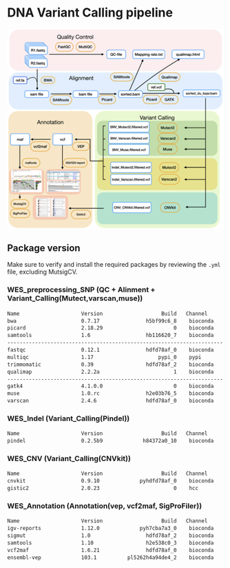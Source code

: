 # DNA Variant Calling pipeline
 
![image](https://github.com/Juan-Jeffery/DNA_Variant_Calling_pipeline/blob/main/img/DNA_pipeline.png)

## Package version
Make sure to verify and install the required packages by reviewing the `.yml` file, excluding MutsigCV.
### WES_preprocessing_SNP (QC + Alinment + Variant_Calling(Mutect,varscan,muse))
```bash
Name                    Version                   Build   Channel
bwa                     0.7.17               h5bf99c6_8    bioconda 
picard                  2.18.29                       0    bioconda
samtools                1.6                  hb116620_7    bioconda 
----------------------------------------------------------------------
fastqc                  0.12.1               hdfd78af_0    bioconda 
multiqc                 1.17                     pypi_0    pypi
trimmomatic             0.39                 hdfd78af_2    bioconda
qualimap                2.2.2a                        1    bioconda
----------------------------------------------------------------------
gatk4                   4.1.0.0                       0    bioconda 
muse                    1.0.rc               h2e03b76_5    bioconda
varscan                 2.4.6                hdfd78af_0    bioconda
```
### WES_Indel (Variant_Calling(Pindel))
```bash
Name                    Version                   Build   Channel
pindel                  0.2.5b9             h84372a0_10    bioconda
```
### WES_CNV (Variant_Calling(CNVkit))
```bash
Name                    Version                   Build   Channel
cnvkit                  0.9.10             pyhdfd78af_0    bioconda
gistic2                 2.0.23                        0    hcc
```
### WES_Annotation (Annotation(vep, vcf2maf, SigProFiler))
```bash
Name                    Version                   Build   Channel
igv-reports             1.12.0             pyh7cba7a3_0    bioconda
sigmut                  1.0                  hdfd78af_2    bioconda
samtools                1.10                 h2e538c0_3    bioconda
vcf2maf                 1.6.21               hdfd78af_0    bioconda
ensembl-vep             103.1          pl5262h4a94de4_2    bioconda 
```





